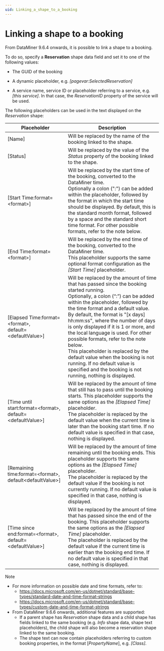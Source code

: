 ```yaml
---
uid: Linking_a_shape_to_a_booking
---
```


# Linking a shape to a booking

From DataMiner 9.6.4 onwards, it is possible to link a shape to a booking.

To do so, specify a **Reservation** shape data field and set it to one of the following values:

- The GUID of the booking

- A dynamic placeholder, e.g. *\[pagevar:SelectedReservation\]*

- A service name, service ID or placeholder referring to a service, e.g. *\[this service\]*. In that case, the *ReservationID* property of the service will be used.

The following placeholders can be used in the text displayed on the *Reservation* shape:

| Placeholder                                                       | Description                                                                                                                                                                                                                                                                                                                                                                                                                                                                                                                                                                                            |
|-------------------------------------------------------------------|--------------------------------------------------------------------------------------------------------------------------------------------------------------------------------------------------------------------------------------------------------------------------------------------------------------------------------------------------------------------------------------------------------------------------------------------------------------------------------------------------------------------------------------------------------------------------------------------------------|
| \[Name\]                                                          | Will be replaced by the name of the booking linked to the shape.                                                                                                                                                                                                                                                                                                                                                                                                                                                                                                                                       |
| \[Status\]                                                        | Will be replaced by the value of the *Status* property of the booking linked to the shape.                                                                                                                                                                                                                                                                                                                                                                                                                                                                              |
| \[Start Time:format=\<format>\]                                   | Will be replaced by the start time of the booking, converted to the DataMiner time. <br> Optionally a colon (":") can be added within the placeholder, followed by the format in which the start time should be displayed. By default, this is the standard month format, followed by a space and the standard short time format. For other possible formats, refer to the note below.                                                                                                                                                                                                                 |
| \[End Time:format=\<format>\]                                     | Will be replaced by the end time of the booking, converted to the DataMiner time. <br> This placeholder supports the same optional format configuration as the *\[Start Time\]* placeholder.                                                                                                                                                                                                                                                                                                                                                                            |
| \[Elapsed Time:format=\<format>,<br>default=\<defaultValue>\]     | Will be replaced by the amount of time that has passed since the booking started running. <br> Optionally, a colon (“:”) can be added within the placeholder, followed by the time format and a default value.<br> By default, the format is "\[x days\] hh:mm:ss", where the number of days is only displayed if it is 1 or more, and the local language is used. For other possible formats, refer to the note below. <br> This placeholder is replaced by the default value when the booking is not running. If no default value is specified and the booking is not running, nothing is displayed. |
| \[Time until start:format=\<format>,<br>default=\<defaultValue>\] | Will be replaced by the amount of time that still has to pass until the booking starts. This placeholder supports the same options as the *\[Elapsed Time\]* placeholder. <br> The placeholder is replaced by the default value when the current time is later than the booking start time. If no default value is specified in that case, nothing is displayed.                                                                                                                                                                                                        |
| \[Remaining time:format=\<format>,<br>default\<defaultValue>\]    | Will be replaced by the amount of time remaining until the booking ends. This placeholder supports the same options as the *\[Elapsed Time\]* placeholder. <br> The placeholder is replaced by the default value if the booking is not currently running. If no default value is specified in that case, nothing is displayed.                                                                                                                                                                                                                                          |
| \[Time since end:format=\<format>,<br>default=\<defaultValue>\]   | Will be replaced by the amount of time that has passed since the end of the booking. This placeholder supports the same options as the *\[Elapsed Time\]* placeholder. <br> The placeholder is replaced by the default value if the current time is earlier than the booking end time. If no default value is specified in that case, nothing is displayed.                                                                                                                                                                                                             |

> [!NOTE]
> - For more information on possible date and time formats, refer to:
>     - <https://docs.microsoft.com/en-us/dotnet/standard/base-types/standard-date-and-time-format-strings>
>     - <https://docs.microsoft.com/en-us/dotnet/standard/base-types/custom-date-and-time-format-strings>
> - From DataMiner 9.6.6 onwards, additional features are supported:
>     - If a parent shape has *Reservation* shape data and a child shape has fields linked to the same booking (e.g. *Info* shape data, shape text placeholders), the child shape will also become a reservation shape linked to the same booking.
>     - The shape text can now contain placeholders referring to custom booking properties, in the format \[*PropertyName*\], e.g. *\[Class\]*.
>
